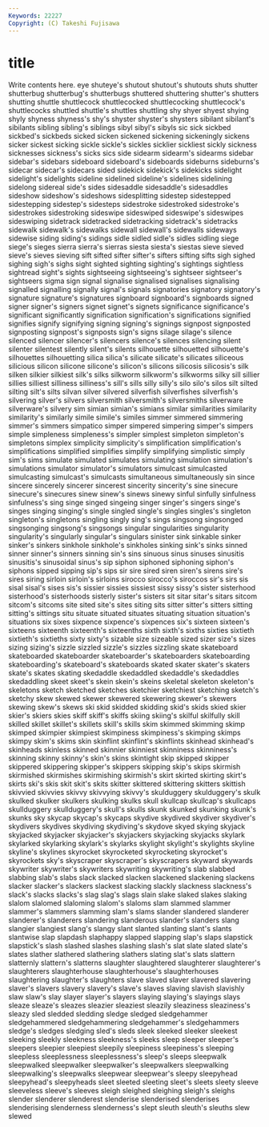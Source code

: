 ```yaml
---
Keywords: 22227 
Copyright: (C) Takeshi Fujisawa
---
```


# title

Write contents here.
eye shuteye's
shutout shutout's shutouts shuts shutter shutterbug shutterbug's shutterbugs shuttered shuttering
shutter's shutters shutting shuttle shuttlecock shuttlecocked shuttlecocking shuttlecock's shuttlecocks shuttled
shuttle's shuttles shuttling shy shyer shyest shying shyly shyness shyness's
shy's shyster shyster's shysters sibilant sibilant's sibilants sibling sibling's siblings
sibyl sibyl's sibyls sic sick sickbed sickbed's sickbeds sicked sicken
sickened sickening sickeningly sickens sicker sickest sicking sickle sickle's sickles
sicklier sickliest sickly sickness sicknesses sickness's sicks sics side sidearm
sidearm's sidearms sidebar sidebar's sidebars sideboard sideboard's sideboards sideburns sideburns's
sidecar sidecar's sidecars sided sidekick sidekick's sidekicks sidelight sidelight's sidelights
sideline sidelined sideline's sidelines sidelining sidelong sidereal side's sides sidesaddle
sidesaddle's sidesaddles sideshow sideshow's sideshows sidesplitting sidestep sidestepped sidestepping sidestep's
sidesteps sidestroke sidestroked sidestroke's sidestrokes sidestroking sideswipe sideswiped sideswipe's sideswipes
sideswiping sidetrack sidetracked sidetracking sidetrack's sidetracks sidewalk sidewalk's sidewalks sidewall
sidewall's sidewalls sideways sidewise siding siding's sidings sidle sidled sidle's
sidles sidling siege siege's sieges sierra sierra's sierras siesta siesta's
siestas sieve sieved sieve's sieves sieving sift sifted sifter sifter's
sifters sifting sifts sigh sighed sighing sigh's sighs sight sighted
sighting sighting's sightings sightless sightread sight's sights sightseeing sightseeing's sightseer
sightseer's sightseers sigma sign signal signalise signalised signalises signalising signalled
signalling signally signal's signals signatories signatory signatory's signature signature's signatures
signboard signboard's signboards signed signer signer's signers signet signet's signets
significance significance's significant significantly signification signification's significations signified signifies signify
signifying signing signing's signings signpost signposted signposting signpost's signposts sign's
signs silage silage's silence silenced silencer silencer's silencers silence's silences
silencing silent silenter silentest silently silent's silents silhouette silhouetted silhouette's
silhouettes silhouetting silica silica's silicate silicate's silicates siliceous silicious silicon
silicone silicone's silicon's silicons silicosis silicosis's silk silken silkier silkiest
silk's silks silkworm silkworm's silkworms silky sill sillier sillies silliest
silliness silliness's sill's sills silly silly's silo silo's silos silt
silted silting silt's silts silvan silver silvered silverfish silverfishes silverfish's
silvering silver's silvers silversmith silversmith's silversmiths silverware silverware's silvery sim
simian simian's simians similar similarities similarity similarity's similarly simile simile's
similes simmer simmered simmering simmer's simmers simpatico simper simpered simpering
simper's simpers simple simpleness simpleness's simpler simplest simpleton simpleton's simpletons
simplex simplicity simplicity's simplification simplification's simplifications simplified simplifies simplify simplifying
simplistic simply sim's sims simulate simulated simulates simulating simulation simulation's
simulations simulator simulator's simulators simulcast simulcasted simulcasting simulcast's simulcasts simultaneous
simultaneously sin since sincere sincerely sincerer sincerest sincerity sincerity's sine
sinecure sinecure's sinecures sinew sinew's sinews sinewy sinful sinfully sinfulness
sinfulness's sing singe singed singeing singer singer's singers singe's singes
singing singing's single singled single's singles singles's singleton singleton's singletons
singling singly sing's sings singsong singsonged singsonging singsong's singsongs singular
singularities singularity singularity's singularly singular's singulars sinister sink sinkable sinker
sinker's sinkers sinkhole sinkhole's sinkholes sinking sink's sinks sinned sinner
sinner's sinners sinning sin's sins sinuous sinus sinuses sinusitis sinusitis's
sinusoidal sinus's sip siphon siphoned siphoning siphon's siphons sipped sipping
sip's sips sir sire sired siren siren's sirens sire's sires
siring sirloin sirloin's sirloins sirocco sirocco's siroccos sir's sirs sis
sisal sisal's sises sis's sissier sissies sissiest sissy sissy's sister
sisterhood sisterhood's sisterhoods sisterly sister's sisters sit sitar sitar's sitars
sitcom sitcom's sitcoms site sited site's sites siting sits sitter
sitter's sitters sitting sitting's sittings situ situate situated situates situating
situation situation's situations six sixes sixpence sixpence's sixpences six's sixteen
sixteen's sixteens sixteenth sixteenth's sixteenths sixth sixth's sixths sixties sixtieth
sixtieth's sixtieths sixty sixty's sizable size sizeable sized sizer size's
sizes sizing sizing's sizzle sizzled sizzle's sizzles sizzling skate skateboard
skateboarded skateboarder skateboarder's skateboarders skateboarding skateboarding's skateboard's skateboards skated skater
skater's skaters skate's skates skating skedaddle skedaddled skedaddle's skedaddles skedaddling
skeet skeet's skein skein's skeins skeletal skeleton skeleton's skeletons sketch
sketched sketches sketchier sketchiest sketching sketch's sketchy skew skewed skewer
skewered skewering skewer's skewers skewing skew's skews ski skid skidded
skidding skid's skids skied skier skier's skiers skies skiff skiff's
skiffs skiing skiing's skilful skilfully skill skilled skillet skillet's skillets
skill's skills skim skimmed skimming skimp skimped skimpier skimpiest skimpiness
skimpiness's skimping skimps skimpy skim's skims skin skinflint skinflint's skinflints
skinhead skinhead's skinheads skinless skinned skinnier skinniest skinniness skinniness's skinning
skinny skinny's skin's skins skintight skip skipped skipper skippered skippering
skipper's skippers skipping skip's skips skirmish skirmished skirmishes skirmishing skirmish's
skirt skirted skirting skirt's skirts ski's skis skit skit's skits
skitter skittered skittering skitters skittish skivvied skivvies skivvy skivvying skivvy's
skulduggery skulduggery's skulk skulked skulker skulkers skulking skulks skull skullcap
skullcap's skullcaps skullduggery skullduggery's skull's skulls skunk skunked skunking skunk's
skunks sky skycap skycap's skycaps skydive skydived skydiver skydiver's skydivers
skydives skydiving skydiving's skydove skyed skying skyjack skyjacked skyjacker skyjacker's
skyjackers skyjacking skyjacks skylark skylarked skylarking skylark's skylarks skylight skylight's
skylights skyline skyline's skylines skyrocket skyrocketed skyrocketing skyrocket's skyrockets sky's
skyscraper skyscraper's skyscrapers skyward skywards skywriter skywriter's skywriters skywriting skywriting's
slab slabbed slabbing slab's slabs slack slacked slacken slackened slackening
slackens slacker slacker's slackers slackest slacking slackly slackness slackness's slack's
slacks slacks's slag slag's slags slain slake slaked slakes slaking
slalom slalomed slaloming slalom's slaloms slam slammed slammer slammer's slammers
slamming slam's slams slander slandered slanderer slanderer's slanderers slandering slanderous
slander's slanders slang slangier slangiest slang's slangy slant slanted slanting
slant's slants slantwise slap slapdash slaphappy slapped slapping slap's slaps
slapstick slapstick's slash slashed slashes slashing slash's slat slate slated
slate's slates slather slathered slathering slathers slating slat's slats slattern
slatternly slattern's slatterns slaughter slaughtered slaughterer slaughterer's slaughterers slaughterhouse slaughterhouse's
slaughterhouses slaughtering slaughter's slaughters slave slaved slaver slavered slavering slaver's
slavers slavery slavery's slave's slaves slaving slavish slavishly slaw slaw's
slay slayer slayer's slayers slaying slaying's slayings slays sleaze sleaze's
sleazes sleazier sleaziest sleazily sleaziness sleaziness's sleazy sled sledded sledding
sledge sledged sledgehammer sledgehammered sledgehammering sledgehammer's sledgehammers sledge's sledges sledging
sled's sleds sleek sleeked sleeker sleekest sleeking sleekly sleekness sleekness's
sleeks sleep sleeper sleeper's sleepers sleepier sleepiest sleepily sleepiness sleepiness's
sleeping sleepless sleeplessness sleeplessness's sleep's sleeps sleepwalk sleepwalked sleepwalker sleepwalker's
sleepwalkers sleepwalking sleepwalking's sleepwalks sleepwear sleepwear's sleepy sleepyhead sleepyhead's sleepyheads
sleet sleeted sleeting sleet's sleets sleety sleeve sleeveless sleeve's sleeves
sleigh sleighed sleighing sleigh's sleighs slender slenderer slenderest slenderise slenderised
slenderises slenderising slenderness slenderness's slept sleuth sleuth's sleuths slew slewed
